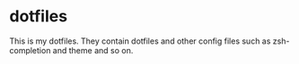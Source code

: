 # dotfiles
This is my dotfiles. They contain dotfiles and other config files such as zsh-completion and theme and so on. 
